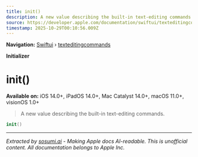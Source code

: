 ```yaml
---
title: init()
description: A new value describing the built-in text-editing commands.
source: https://developer.apple.com/documentation/swiftui/texteditingcommands/init()
timestamp: 2025-10-29T00:10:56.009Z
---
```


**Navigation:** [Swiftui](/documentation/swiftui) › [texteditingcommands](/documentation/swiftui/texteditingcommands)

**Initializer**

# init()

**Available on:** iOS 14.0+, iPadOS 14.0+, Mac Catalyst 14.0+, macOS 11.0+, visionOS 1.0+

> A new value describing the built-in text-editing commands.

```swift
init()
```

---

*Extracted by [sosumi.ai](https://sosumi.ai) - Making Apple docs AI-readable.*
*This is unofficial content. All documentation belongs to Apple Inc.*
